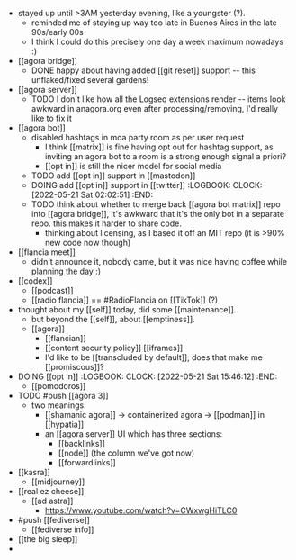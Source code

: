 - stayed up until >3AM yesterday evening, like a youngster (?).
	- reminded me of staying up way too late in Buenos Aires in the late 90s/early 00s
	- I think I could do this precisely one day a week maximum nowadays :)
- [[agora bridge]]
	- DONE happy about having added [[git reset]] support -- this unflaked/fixed several gardens!
- [[agora server]]
	- TODO I don't like how all the Logseq extensions render -- items look awkward in anagora.org even after processing/removing, I'd really like to fix it
- [[agora bot]]
	- disabled hashtags in moa party room as per user request
		- I think [[matrix]] is fine having opt out for hashtag support, as inviting an agora bot to a room is a strong enough signal a priori?
		- [[opt in]] is still the nicer model for social media
	- TODO add [[opt in]] support in [[mastodon]]
	- DOING add [[opt in]] support in [[twitter]]
	  :LOGBOOK:
	  CLOCK: [2022-05-21 Sat 02:02:51]
	  :END:
	- TODO think about whether to merge back [[agora bot matrix]] repo into [[agora bridge]], it's awkward that it's the only bot in a separate repo. this makes it harder to share code.
		- thinking about licensing, as I based it off an MIT repo (it is >90% new code now though)
- [[flancia meet]]
	- didn't announce it, nobody came, but it was nice having coffee while planning the day :)
- [[codex]]
	- [[podcast]]
	- [[radio flancia]] == #RadioFlancia on [[TikTok]] (?)
- thought about my [[self]] today, did some [[maintenance]].
	- but beyond the [[self]], about [[emptiness]].
	- [[agora]]
		- [[flancian]]
		- [[content security policy]] [[iframes]]
		- I'd like to be [[transcluded by default]], does that make me [[promiscous]]?
- DOING [[opt in]]
  :LOGBOOK:
  CLOCK: [2022-05-21 Sat 15:46:12]
  :END:
	- [[pomodoros]]
- TODO #push [[agora 3]]
	- two meanings:
		- [[shamanic agora]] -> containerized agora -> [[podman]] in [[hypatia]]
		- an [[agora server]] UI which has three sections:
			- [[backlinks]]
			- [[node]] (the column we've got now)
			- [[forwardlinks]]
- [[kasra]]
	- [[midjourney]]
- [[real ez cheese]]
	- [[ad astra]]
		- https://www.youtube.com/watch?v=CWxwgHiTLC0
- #push [[fediverse]]
	- [[fediverse info]]
- [[the big sleep]]
-